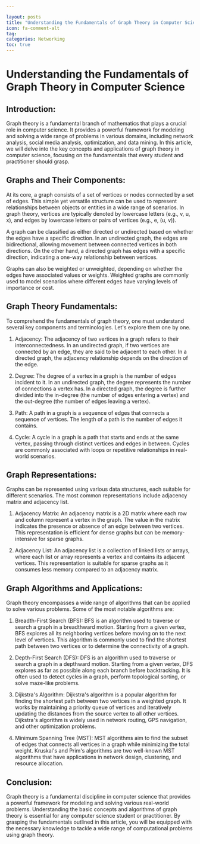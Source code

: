 ```yaml
---

layout: posts
title: "Understanding the Fundamentals of Graph Theory in Computer Science"
icon: fa-comment-alt
tag:      
categories: Networking
toc: true
---
```




# Understanding the Fundamentals of Graph Theory in Computer Science

## Introduction:
Graph theory is a fundamental branch of mathematics that plays a crucial role in computer science. It provides a powerful framework for modeling and solving a wide range of problems in various domains, including network analysis, social media analysis, optimization, and data mining. In this article, we will delve into the key concepts and applications of graph theory in computer science, focusing on the fundamentals that every student and practitioner should grasp.

## Graphs and Their Components:
At its core, a graph consists of a set of vertices or nodes connected by a set of edges. This simple yet versatile structure can be used to represent relationships between objects or entities in a wide range of scenarios. In graph theory, vertices are typically denoted by lowercase letters (e.g., v, u, x), and edges by lowercase letters or pairs of vertices (e.g., e, (u, v)).

A graph can be classified as either directed or undirected based on whether the edges have a specific direction. In an undirected graph, the edges are bidirectional, allowing movement between connected vertices in both directions. On the other hand, a directed graph has edges with a specific direction, indicating a one-way relationship between vertices.

Graphs can also be weighted or unweighted, depending on whether the edges have associated values or weights. Weighted graphs are commonly used to model scenarios where different edges have varying levels of importance or cost.

## Graph Theory Fundamentals:
To comprehend the fundamentals of graph theory, one must understand several key components and terminologies. Let's explore them one by one.

1. Adjacency: The adjacency of two vertices in a graph refers to their interconnectedness. In an undirected graph, if two vertices are connected by an edge, they are said to be adjacent to each other. In a directed graph, the adjacency relationship depends on the direction of the edge.

2. Degree: The degree of a vertex in a graph is the number of edges incident to it. In an undirected graph, the degree represents the number of connections a vertex has. In a directed graph, the degree is further divided into the in-degree (the number of edges entering a vertex) and the out-degree (the number of edges leaving a vertex).

3. Path: A path in a graph is a sequence of edges that connects a sequence of vertices. The length of a path is the number of edges it contains.

4. Cycle: A cycle in a graph is a path that starts and ends at the same vertex, passing through distinct vertices and edges in between. Cycles are commonly associated with loops or repetitive relationships in real-world scenarios.

## Graph Representations:
Graphs can be represented using various data structures, each suitable for different scenarios. The most common representations include adjacency matrix and adjacency list.

1. Adjacency Matrix: An adjacency matrix is a 2D matrix where each row and column represent a vertex in the graph. The value in the matrix indicates the presence or absence of an edge between two vertices. This representation is efficient for dense graphs but can be memory-intensive for sparse graphs.

2. Adjacency List: An adjacency list is a collection of linked lists or arrays, where each list or array represents a vertex and contains its adjacent vertices. This representation is suitable for sparse graphs as it consumes less memory compared to an adjacency matrix.

## Graph Algorithms and Applications:
Graph theory encompasses a wide range of algorithms that can be applied to solve various problems. Some of the most notable algorithms are:

1. Breadth-First Search (BFS): BFS is an algorithm used to traverse or search a graph in a breadthward motion. Starting from a given vertex, BFS explores all its neighboring vertices before moving on to the next level of vertices. This algorithm is commonly used to find the shortest path between two vertices or to determine the connectivity of a graph.

2. Depth-First Search (DFS): DFS is an algorithm used to traverse or search a graph in a depthward motion. Starting from a given vertex, DFS explores as far as possible along each branch before backtracking. It is often used to detect cycles in a graph, perform topological sorting, or solve maze-like problems.

3. Dijkstra's Algorithm: Dijkstra's algorithm is a popular algorithm for finding the shortest path between two vertices in a weighted graph. It works by maintaining a priority queue of vertices and iteratively updating the distances from the source vertex to all other vertices. Dijkstra's algorithm is widely used in network routing, GPS navigation, and other optimization problems.

4. Minimum Spanning Tree (MST): MST algorithms aim to find the subset of edges that connects all vertices in a graph while minimizing the total weight. Kruskal's and Prim's algorithms are two well-known MST algorithms that have applications in network design, clustering, and resource allocation.

## Conclusion:
Graph theory is a fundamental discipline in computer science that provides a powerful framework for modeling and solving various real-world problems. Understanding the basic concepts and algorithms of graph theory is essential for any computer science student or practitioner. By grasping the fundamentals outlined in this article, you will be equipped with the necessary knowledge to tackle a wide range of computational problems using graph theory.